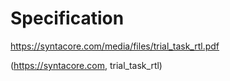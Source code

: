 # Specification

https://syntacore.com/media/files/trial_task_rtl.pdf

(https://syntacore.com, trial_task_rtl)
